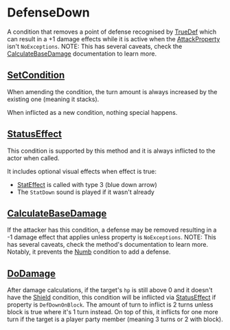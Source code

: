# DefenseDown
A condition that removes a point of defense recognised by [TrueDef](../../Visual%20rendering/RefreshEnemyHP.md#truedef) which can result in a +1 damage effects while it is active when the [AttackProperty](../../Damage%20pipeline/AttackProperty.md) isn't `NoExceptions`. NOTE: This has several caveats, check the [CalculateBaseDamage](../../Damage%20pipeline/CalculateBaseDamage.md) documentation to learn more.

## [SetCondition](../Conditions%20methods/SetCondition.md)
When amending the condition, the turn amount is always increased by the existing one (meaning it stacks).

When inflicted as a new condition, nothing special happens.

## [StatusEffect](../Conditions%20methods/StatusEffect.md)
This condition is supported by this method and it is always inflicted to the actor when called.

It includes optional visual effects when effect is true:

- [StatEffect](../../Visual%20rendering/StatEffect.md) is called with type 3 (blue down arrow)
- The `StatDown` sound is played if it wasn't already

## [CalculateBaseDamage](../../Damage%20pipeline/CalculateBaseDamage.md)
If the attacker has this condition, a defense may be removed resulting in a -1 damage effect that applies unless property is `NoExceptions`. NOTE: This has several caveats, check the method's documentation to learn more. Notably, it prevents the [Numb](Numb.md) condition to add a defense.

## [DoDamage](../../Damage%20pipeline/DoDamage.md)
After damage calculations, if the target's `hp` is still above 0 and it doesn't have the [Shield](Shield.md) condition, this condition will be inflicted via [StatusEffect](../Conditions%20methods/StatusEffect.md) if property is `DefDownOnBlock`. The amount of turn to inflict is 2 turns unless block is true where it's 1 turn instead. On top of this, it inflicts for one more turn if the target is a player party member (meaning 3 turns or 2 with block).
